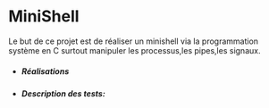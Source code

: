 # MiniShell
Le but de ce projet est de réaliser un minishell via la programmation système en C surtout manipuler les processus,les pipes,les signaux.

<ul>
  <li><h5>Réalisations</h5>
  </li>
  <li><h5>Description des tests:</h5></li>
</ul>
